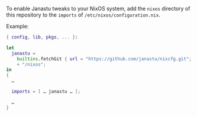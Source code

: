 To enable Janastu tweaks to your NixOS system, add the `nixos` directory of this
repository to the `imports` of `/etc/nixos/configuration.nix`.

Example:

```nix
{ config, lib, pkgs, ... }:

let
  janastu =
    builtins.fetchGit { url = "https://github.com/janastu/nixcfg.git"; }
    + "/nixos";
in
{
  …

  imports = [ … janastu … ];

  …
}
```
